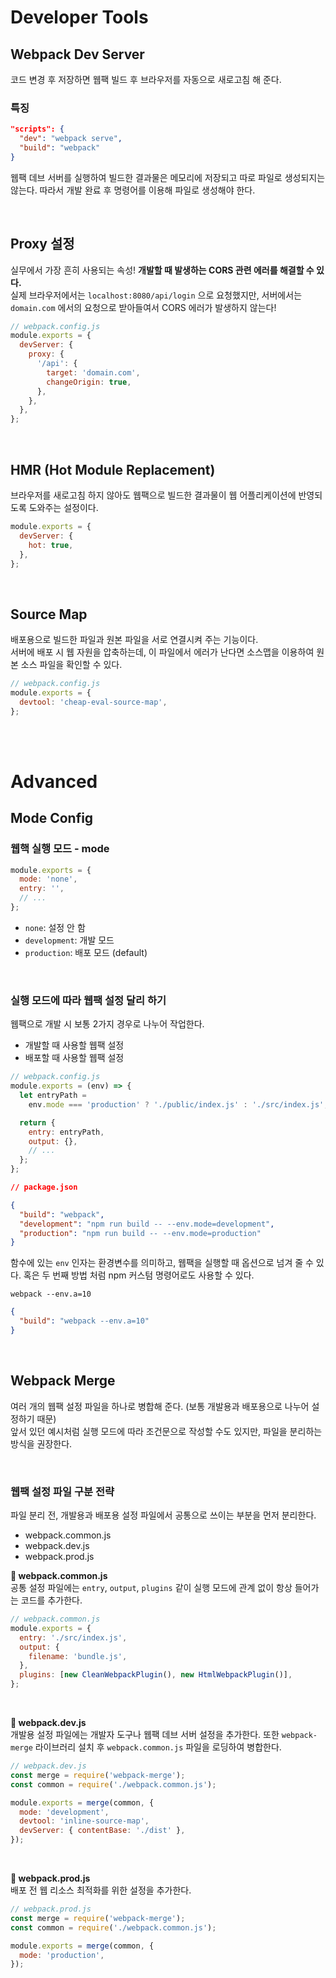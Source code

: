 # Developer Tools

## Webpack Dev Server

코드 변경 후 저장하면 웹팩 빌드 후 브라우저를 자동으로 새로고침 해 준다.

### 특징

```json
"scripts": {
  "dev": "webpack serve",
  "build": "webpack"
}
```

웹팩 데브 서버를 실행하여 빌드한 결과물은 메모리에 저장되고 따로 파일로 생성되지는 않는다. 따라서 개발 완료 후 명령어를 이용해 파일로 생성해야 한다.

<br/>

## Proxy 설정

실무에서 가장 흔히 사용되는 속성! **개발할 때 발생하는 CORS 관련 에러를 해결할 수 있다.**  
실제 브라우저에서는 `localhost:8080/api/login` 으로 요청했지만, 서버에서는 `domain.com` 에서의 요청으로 받아들여서 CORS 에러가 발생하지 않는다!

```javascript
// webpack.config.js
module.exports = {
  devServer: {
    proxy: {
      '/api': {
        target: 'domain.com',
        changeOrigin: true,
      },
    },
  },
};
```

<br/>

## HMR (Hot Module Replacement)

브라우저를 새로고침 하지 않아도 웹팩으로 빌드한 결과물이 웹 어플리케이션에 반영되도록 도와주는 설정이다.

```javascript
module.exports = {
  devServer: {
    hot: true,
  },
};
```

<br/>

## Source Map

배포용으로 빌드한 파일과 원본 파일을 서로 연결시켜 주는 기능이다.  
서버에 배포 시 웹 자원을 압축하는데, 이 파일에서 에러가 난다면 소스맵을 이용하여 원본 소스 파일을 확인할 수 있다.

```javascript
// webpack.config.js
module.exports = {
  devtool: 'cheap-eval-source-map',
};
```

<br/>
<br/>

# Advanced

## Mode Config

### 웹핵 실행 모드 - **mode**

```javascript
module.exports = {
  mode: 'none',
  entry: '',
  // ...
};
```

- `none`: 설정 안 함
- `development`: 개발 모드
- `production`: 배포 모드 (default)

<br/>

### 실행 모드에 따라 웹팩 설정 달리 하기

웹팩으로 개발 시 보통 2가지 경우로 나누어 작업한다.

- 개발할 때 사용할 웹팩 설정
- 배포할 때 사용할 웹팩 설정

```javascript
// webpack.config.js
module.exports = (env) => {
  let entryPath =
    env.mode === 'production' ? './public/index.js' : './src/index.js';

  return {
    entry: entryPath,
    output: {},
    // ...
  };
};
```

```json
// package.json

{
  "build": "webpack",
  "development": "npm run build -- --env.mode=development",
  "production": "npm run build -- --env.mode=production"
}
```

함수에 있는 `env` 인자는 환경변수를 의미하고, 웹팩을 실행할 때 옵션으로 넘겨 줄 수 있다. 혹은 두 번째 방법 처럼 npm 커스텀 명령어로도 사용할 수 있다.

```shell
webpack --env.a=10
```

```json
{
  "build": "webpack --env.a=10"
}
```

<br/>

## Webpack Merge

여러 개의 웹팩 설정 파일을 하나로 병합해 준다. (보통 개발용과 배포용으로 나누어 설정하기 때문)  
앞서 있던 예시처럼 실행 모드에 따라 조건문으로 작성할 수도 있지만, 파일을 분리하는 방식을 권장한다.

<br/>

### 웹팩 설정 파일 구분 전략

파일 분리 전, 개발용과 배포용 설정 파일에서 공통으로 쓰이는 부분을 먼저 분리한다.

- webpack.common.js
- webpack.dev.js
- webpack.prod.js

**🍒 webpack.common.js**  
공통 설정 파일에는 `entry`, `output`, `plugins` 같이 실행 모드에 관계 없이 항상 들어가는 코드를 추가한다.

```javascript
// webpack.common.js
module.exports = {
  entry: './src/index.js',
  output: {
    filename: 'bundle.js',
  },
  plugins: [new CleanWebpackPlugin(), new HtmlWebpackPlugin()],
};
```

<br/>

**🍒 webpack.dev.js**  
개발용 설정 파일에는 개발자 도구나 웹팩 데브 서버 설정을 추가한다. 또한 `webpack-merge` 라이브러리 설치 후 `webpack.common.js` 파일을 로딩하여 병합한다.

```javascript
// webpack.dev.js
const merge = require('webpack-merge');
const common = require('./webpack.common.js');

module.exports = merge(common, {
  mode: 'development',
  devtool: 'inline-source-map',
  devServer: { contentBase: './dist' },
});
```

<br/>

**🍒 webpack.prod.js**  
배포 전 웹 리소스 최적화를 위한 설정을 추가한다.

```javascript
// webpack.prod.js
const merge = require('webpack-merge');
const common = require('./webpack.common.js');

module.exports = merge(common, {
  mode: 'production',
});
```
